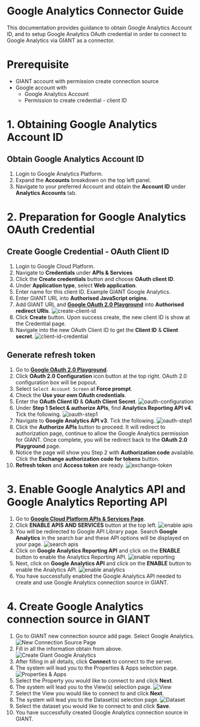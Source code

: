 # Google Analytics Connector Guide

This documentation provides guidance to obtain Google Analytics Account ID, and to setup Google Analytics OAuth credential in order to connect to Google Analytics via GIANT as a connector.

# Prerequisite
- GIANT account with permission create connection source
- Google account with
    - Google Analytics Account
    - Permission to create credential - client ID

# 1. Obtaining Google Analytics Account ID
## Obtain Google Analytics Account ID 
1. Login to Google Analytics Platform. 
2. Expand the **Accounts** breakdown on the top left panel. 
3. Navigate to your preferred Account and obtain the **Account ID** under **Analytics Accounts** tab.

# 2. Preparation for Google Analytics OAuth Credential
## Create Google Credential - OAuth Client ID
1. Login to Google Cloud Platform.
2. Navigate to **Credentials** under **APIs & Services**
3. Click the **Create credentials** button and choose **OAuth client ID**.
4. Under **Application type**, select **Web application**.
5. Enter name for this client ID. Example GIANT Google Analytics.
6. Enter GIANT URL into **Authorised JavaScript origins**. 
7. Add GIANT URL and [**Google OAuth 2.0 Playground**](https://developers.google.com/oauthplayground) into **Authorised redirect URIs**. ![create-client-id](images/create-oauth-client-id.png)
8. Click **Create** button. Upon success create, the new client ID is show at the Credential page.
9. Navigate into the new OAuth Client ID to get the **Client ID** & **Client secret**. ![client-id-credential](images/client-id-web-app.png)

## Generate refresh token
1. Go to [**Google OAuth 2.0 Playground**](https://developers.google.com/oauthplayground/).
2. Click **OAuth 2.0 Configuration** icon button at the top right. OAuth 2.0 configuration box will be popout.
3. Select `Select Account Screen` at **Force prompt**.
4. Check the **Use your own OAuth credentials**. 
5. Enter the **OAuth Client ID** & **OAuth Client Secret**.
![oauth-configuration](images/playground-oauth-configuration.png)
6. Under **Step 1 Select & authorize APIs**, find **Analytics Reporting API v4**. Tick the following. ![oauth-step1](images/playground-authorize-api-new.png)
7. Navigate to **Google Analytics API v3**. Tick the following. ![oauth-step1](images/playground-authorize-api-2-new.png)
8. Click the **Authorize APIs** button to proceed. It will redirect to authorization page, continue to allow the Google Analytics permission for GIANT. Once complete, you will be redirect back to the **OAuth 2.0 Playground** page.
9. Notice the page will show you Step 2 with **Authorization code** available. Click the **Exchange authorization code for tokens** button. 
10. **Refresh token** and **Access token** are ready. 
![exchange-token](images/playground-exchange-tokens.png)

# 3. Enable Google Analytics API and Google Analytics Reporting API
1. Go to [**Google Cloud Platform APIs & Services Page**](https://console.cloud.google.com/apis/dashboard).
2. Click **ENABLE APIS AND SERVICES** button at the top left. ![enable apis](images/enable-ga-apis.PNG)
3. You will be redirected to Google API Library page. Search **Google Analytics** in the search bar and these API options will be displayed on your page. ![search apis](images/search-ga-apis.PNG)
4. Click on **Google Analytics Reporting API** and click on the **ENABLE** button to enable the Analytics Reporting API. ![enable reporting](images/enable-reporting-api.PNG)
5. Next, click on **Google Analytics API** and click on the **ENABLE** button to enable the Analytics API. ![enable analytics](images/enable-analytics-api.PNG)
6. You have successfully enabled the Google Analytics API needed to create and use Google Analytics connection source in GIANT. 

# 4. Create Google Analytics connection source in GIANT
1. Go to GIANT new connection source add page. Select Google Analytics.
![New Connection Source Page](images/giant-new-connection-source.jpeg)
2. Fill in all the information obtain from above. ![Create Giant Google Analytics](images/google-analytics-connector.jpeg)
3. After filling in all details, click **Connect** to connect to the server. 
4. The system will lead you to the Properties & Apps selection page. ![Properties & Apps](images/property_selection_pane.jpeg)
5. Select the Property you would like to connect to and click **Next**.
6. The system will lead you to the View(s) selection page. ![View](images/view_selection-pane.jpeg)
7. Select the View you would like to connect to and click **Next**.
8. The system will lead you to the Dataset(s) selection page. ![Dataset](images/dataset_selection_pane.jpeg)
9. Select the dataset you would like to connect to and click **Save**.
10. You have successfully created Google Analytics connection source in GIANT. 
